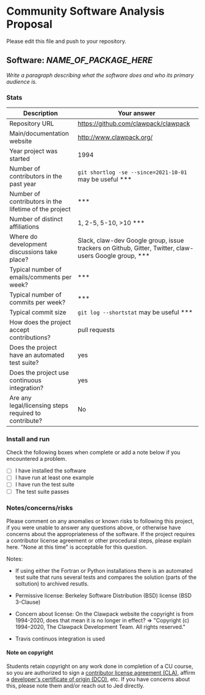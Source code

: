 # Community Software Analysis Proposal
Please edit this file and push to your repository.

## Software: *NAME_OF_PACKAGE_HERE*

*Write a paragraph describing what the software does and who its
primary audience is.*

### Stats

| Description | Your answer |
|---------|-----------|
| Repository URL |  https://github.com/clawpack/clawpack  |
| Main/documentation website |  http://www.clawpack.org/  |
| Year project was started |  1994  |
| Number of contributors in the past year | `git shortlog -se --since=2021-10-01` may be useful *** |
| Number of contributors in the lifetime of the project | ***  |
| Number of distinct affiliations | 1, 2-5, 5-10, >10 *** |
| Where do development discussions take place? | Slack, claw-dev Google group, issue trackers on Github, Gitter, Twitter, claw-users Google group,  *** |
| Typical number of emails/comments per week? |  *** |
| Typical number of commits per week? | *** |
| Typical commit size | `git log --shortstat` may be useful *** |
| How does the project accept contributions? | pull requests  |
| Does the project have an automated test suite? | yes |
| Does the project use continuous integration? | yes |
| Are any legal/licensing steps required to contribute? | No |

### Install and run

Check the following boxes when complete or add a note below if you
encountered a problem.

- [ ] I have installed the software
- [ ] I have run at least one example
- [ ] I have run the test suite
- [ ] The test suite passes

### Notes/concerns/risks

Please comment on any anomalies or known risks to following this
project, if you were unable to answer any questions above, or
otherwise have concerns about the appropriateness of the software.  If
the project requires a contributor license agreement or other
procedural steps, please explain here.  "None at this time" is
acceptable for this question.

Notes:

* If using either the Fortran or Python installations there is an automated test suite that runs several tests and compares the solution (parts of the soltution) to archived resutls.

* Permissive license: Berkeley Software Distribution (BSD) license (BSD 3-Clause)
* Concern about license: On the Clawpack website the copyright is from 1994-2020, does that mean it is no longer in effect? => "Copyright (c) 1994–2020, The Clawpack Development Team. All rights reserved."

* Travis continuos integration is used 

#### Note on copyright
Students retain copyright on any work done in completion of a CU
course, so you are authorized to sign a [contributor license
agreement (CLA)](https://en.wikipedia.org/wiki/Contributor_License_Agreement),
affirm a [developer's certificate of
origin (DCO)](https://en.wikipedia.org/wiki/Developer_Certificate_of_Origin),
etc.  If you have concerns about this, please note them and/or reach
out to Jed directly.
